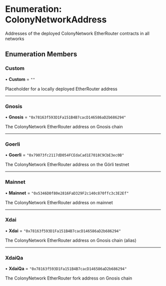 # Enumeration: ColonyNetworkAddress

Addresses of the deployed ColonyNetwork EtherRouter contracts in all networks

## Enumeration Members

### Custom

• **Custom** = ``""``

Placeholder for a locally deployed EtherRouter address

___

### Gnosis

• **Gnosis** = ``"0x78163f593D1Fa151B4B7cacD146586aD2b686294"``

The ColonyNetwork EtherRouter address on Gnosis chain

___

### Goerli

• **Goerli** = ``"0x79073fc2117dD054FCEdaCad1E7018C9CbE3ec0B"``

The ColonyNetwork EtherRouter address on the Görli testnet

___

### Mainnet

• **Mainnet** = ``"0x5346D0f80e2816FaD329F2c140c870ffc3c3E2Ef"``

The ColonyNetwork EtherRouter address on mainnet

___

### Xdai

• **Xdai** = ``"0x78163f593D1Fa151B4B7cacD146586aD2b686294"``

The ColonyNetwork EtherRouter address on Gnosis chain (alias)

___

### XdaiQa

• **XdaiQa** = ``"0x78163f593D1Fa151B4B7cacD146586aD2b686294"``

The ColonyNetwork EtherRouter fork address on Gnosis chain
